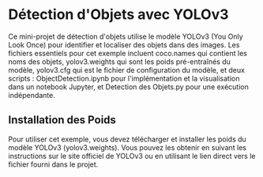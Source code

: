 # Détection d'Objets avec YOLOv3
Ce mini-projet de détection d'objets utilise le modèle YOLOv3 (You Only Look Once) pour identifier et localiser des objets dans des images. Les fichiers essentiels pour cet exemple incluent coco.names qui contient les noms des objets, yolov3.weights qui sont les poids pré-entraînés du modèle, yolov3.cfg qui est le fichier de configuration du modèle, et deux scripts : ObjectDetection.ipynb pour l'implémentation et la visualisation dans un notebook Jupyter, et Detection des Objets.py pour une exécution indépendante.

## Installation des Poids
Pour utiliser cet exemple, vous devez télécharger et installer les poids du modèle YOLOv3 (yolov3.weights). Vous pouvez les obtenir en suivant les instructions sur le site officiel de YOLOv3 ou en utilisant le lien direct vers le fichier fourni dans le projet.
